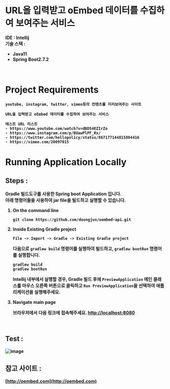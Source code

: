  # URL을 입력받고 oEmbed 데이터를 수집하여 보여주는 서비스
<b>IDE : Intellij</b></br>
<b>기술 스택 : 
- Java11
- Spring Boot2.7.2
</br>

# Project Requirements
```
youtube, instagram, twitter, vimeo등의 컨텐츠를 미리보여주는 사이트

URL을 입력받고 oEmbed 데이터를 수집하여 보여주는 서비스

테스트 URL 리스트
- https://www.youtube.com/watch?v=dBD54EZIrZo
- https://www.instagram.com/p/BUawPlPF_Rx/
- https://twitter.com/hellopolicy/status/867177144815804416
- https://vimeo.com/20097015
```

# Running Application Locally
## Steps :
Gradle 빌드도구를 사용한 Spring boot Application 입니다.</br>
아래 명령어들을 사용하여 jar file을 빌드하고 실행할 수 있습니다.</br>

1) On the command line
    ```
    git clone https://github.com/doongjun/oembed-api.git
    ```
2) Inside Existing Gradle project
    ```
    File -> Import -> Gradle -> Existing Gradle project
    ```
    다음으로 `gradlew build` 명령어를 실행하여 빌드하고, `gradlew bootRun` 명령어를 실행합니다.
    ```
    gradlew build
    gradlew bootRun
    ```
    Intellij 내부에서 실행할 경우, Gradle 빌드 후에 `PreviewApplication` 메인 클래스를 마우스 오른쪽 버튼으로 클릭하고 `Run PreviewApplication`을 선택하여 애플리케이션을 실행해주세요.

3) Navigate main page

    브라우저에서 다음 링크에 접속해주세요. [http://localhost:8080](http://localhost:8080)
</br>

## Test :
![image](https://user-images.githubusercontent.com/66319788/184522693-76285eec-e361-4721-bb3f-5d92fab641c9.png)

## 참고 사이트 :
[http://oembed.com](http://oembed.com)
